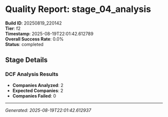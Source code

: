 # Quality Report: stage_04_analysis

**Build ID**: 20250819_220142  
**Tier**: f2  
**Timestamp**: 2025-08-19T22:01:42.612789  
**Overall Success Rate**: 0.0%  
**Status**: completed

## Stage Details

### DCF Analysis Results

- **Companies Analyzed**: 2
- **Expected Companies**: 2
- **Companies Failed**: 0

---
*Generated: 2025-08-19T22:01:42.612937*
